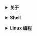 <b><details><summary> 关于 </summary></b>

1. strace 跟踪程序

</details>

<b><details><summary> Shell </summary></b>

</details>

<b><details><summary> Linux 编程 </summary></b>
  
## linux 进程间通信
### 1.1 linux pipe的[详解](https://blog.csdn.net/bit_clearoff/article/details/55105816)

```
#include <unistd.h>
int     pipe(int fd[2]);
```  
由输出型参数fd返回两个文件描述符，fd[0]为读而打开，fd[1]为写而打开.

创建pipe
```
    int fd[2]={0,0};
    if(pipe(fd)!=0){
        //create false
        perror("pipe");
        exit(1);
    }
```

管道中写数据:
```
const char* msg="Hello,leap\n";
ssize_t size=write(fd[1],msg,strlen(msg));
```

管道中读数据
```
ssize_t Len=read(fd[0],buf,1024);
```

### 1.2 linux 信号处理

[参考这里](https://blog.csdn.net/bit_clearoff/article/details/56839751)

指定信号处理方式

- signum:参数为信号名，或者信号编号。
- handler:为指向返回值为void参数为int的函数指针，或者是SIG_IGN或SIG_DFL宏定义。
```
       #include <signal.h>
       typedef void (*sighandler_t)(int);
       sighandler_t signal(int signum, sighandler_t handler);
```

alarm函数相当于一个闹钟， alarm(5)注册了一个5s的闹钟， 5s中后会产生**SIGALRM**到本进程。
```
       #include <unistd.h>
       unsigned int alarm(unsigned int seconds);
```

![信号](https://github.com/zyqiang0713/NoteAll/blob/master/Linux/png/signal.png)

***signal 与 sigaction ***的[区别](https://blog.csdn.net/wangzuxi/article/details/44814825)
推荐用sigaction()

### 1.3 linux 信号量 Semaphore Mutex

```
sem_t       //信号量类型
sem_init(sem_t *sem, int pshared, unsigned int value);
sem_wait(sem_t *sem)
sem_trywait
sem_timedwait
sem_post(sem_t *sem)
sem_destroy
```

初始状态不一样：mutex的初始值是1（表示锁available），而semaphore的初始值是0，这个初始值可以初始化的时候设置（表示unsignaled的状态）

### 1.4 LINUX  socket 编程

在使用socket创建套接字时通过指定参数domain是af_inet（ipv4因特网域）或af_inet6（ipv6因特网域）或af_unix（unix域）来实现。

几个重要的[函数](https://blog.csdn.net/shallnet/article/details/17734919)：

有自旋锁 和 信号量 的选择：

自旋锁： spin_lock, spin_unlock

如果需要在自旋锁和信号量中做出选择，应该根据锁被持有的时间长短做判断，如果加锁时间不长并且代码不会休眠，利用自旋锁是最佳选择。相反，如果加锁时间可能很长或者代码在持有锁有可能睡眠，那么最好使用信号量来完成加锁功能。信号量一个有用特性就是它可以同时允许任意数量的锁持有者，而自旋锁在一个时刻最多允许一个任务持有它。信号量同时允许的持有者数量可以在声明信号量时指定，当为1时，成为互斥信号量，否则成为计数信号量


**1. socket() 函数：**

参数指明了协议族，它的值通常为：AF_INET(IPv4协议）、AF_INET6(IPv6协议)、AF_ROUTE(路由套接口)、AF_LOCAL(UNIX域协议)、AF_KEY(密钥套接字)。type参数指明产生套接字的类型，它的值通常为：SOCK_STREAM(TCP使用这种形式)、SOCK_DGRAM(UDP使用这种形式)、SOCK_RAW(原始套接口）。protocol参数是协议标志，一般在调用socket()函数时将其置为0。
```
　　#include<sys/socket.h>
　　int socket(int family, int type, int protocol);
```
**2. bind() 函数** 

绑定函数的作用是为调用socket()函数产生的套接字分配一个本地协议地址，建立地址与套接字的对应关系。注意：协议地址addr是通用地址。sockfd参数是之前调用socket()函数返回的套接字描述符。server参数为一个结构体，其中包含了服务器端的地址信息。因此，必须在调用bind()函数之前，初始化该结构体，指定服务器端绑定的端口号以及IP地址。
```
#include<sys/socket.h>
　　int bind(int sockfd, const struct sockaddr *seraddr, socklen_len addrlen);
```

**3. listen()函数** 

该函数比较简单，调用listen()函数后，将未连接的套接字转换成被动套接字，使它处在监听模式下，服务器的状态从CLOSED转换到了LISTEN状态
```
　　#include<sys/socket.h>
　　int listen(int sockfd, int backlog);
```

**4. accept()函数:** 

accept()函数使服务器接受客户端的连接请求。该函数最多返回三个值：一个既可能是新套接字也可能是错误指示的整数，一个客户进程的协议地址（由client所指），以及该地址的大小（这后两个参数是值－结果参数）；也就是说，服务器可以通过参数client来得到请求连接并获得成功的客户的地址和端口号。在实际使用中，如果服务器端并不想保存客户的地址和端口号，也可以使用accept(listenfd, NULL, NULL)。　　　　
至此，服务器与客户端的连接便建立了，接下来便是数据的发送和接收。发送和接收数据可以使用write(),read()/send(),recv()函数。

```
　　#include<sys/socket.h>
　　int accept(int listenfd, struct sockaddr *client, socklen_t *addr_len)
```

**5. connect函数：**

客户端使用该函数来与服务器建立连接，第二个参数套接字地址必须包含服务器的IP地址和端口号，客户端在调用该函数前不一定要调用bind函数，内核会确定源IP，并且选定一个临时端口作为源端口。

```
#include <sys/socket.h> 
int connect( int sockfd, const struct sockaddr *seraddr, socklen_t     addrlen);
```

**6. send()函数：**

参数sockfd为套接字描述符，参数buf指向一个用于发送信息的数据缓冲区，len指明传送数据缓冲区的大小。参数flags是传输控制标志，当值为0时，函数所作的操作与write()相同。
```
　　#include<sys/types.h>
　　#include<sys/socket.h>
　　ssize_t send(int sockfd, const void *buf, size_t len, int flags);
```

**7.recv()函数：**

```
　　#include<sys/types.h>
　　#include<sys/socket.h>
　　ssize_t recv(int sockfd, void *buf, size_t len, int flags);
```


**并发服务器程序轮廓**

为了server能够很多同时到来的 客户端请求， 需要fork处进程
```
pid_t pid;
int listenfd,connfd;
listenfd = socket( ... );
bind(listen, ... );
listen(listenfd,LISTENQ);
for(;;)
{
connfd = accept(listenfd, ... );
if((pid = fork()) == 0)
{
close(listenfd);
doit(connfd);
close(connfd);
exit(0);
}
close(connfd);
}
```

## linux 的内存分配

### 1. 内存管理

几篇有助于理解的文章：

Linux内存管理[原理](https://yq.aliyun.com/articles/369236?spm=a2c4e.11153940.0.0.4f6f7d96Qrdoe2)

![内存](https://github.com/zyqiang0713/NoteAll/blob/master/Linux/png/MM.png)

内存 进程 [管理](https://blog.csdn.net/shallnet/article/details/47701225)

内存[虚拟地址](https://blog.csdn.net/m0_37760347/article/details/81155553)

内存管理[图片](https://blog.csdn.net/unix21/article/details/8450186)

采用"伙伴"关系来管理内存空闲页面。

linux[内存管理](https://blog.csdn.net/hustyangju/article/details/46330259)

在32位系统中，地址空间是4G，其中内核规定3~4G的范围是内核空间，0~3G是用户空间（每个用户进程都有这么大的虚拟空间）（图：中下）。前面提到过内核的地址映射是写死的，就是指这3~4G的对应的页表是写死的，它映射到了物理地址的0~1G上。（实际上没有映射1G，只映射了896M。剩下的空间留下来映射大于1G的物理地址，而这一部分显然不是写死的）。所以，大于896M的物理地址是没有写死的页表来对应的，内核不能直接访问它们（必须要建立映射），称它们为高端内存（当然，如果机器内存不足896M，就不存在高端内存。如果是64位机器，也不存在高端内存，因为地址空间很大很大，属于内核的空间也不止1G了）；



</details>
